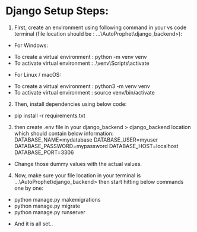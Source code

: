 # Django Setup Steps:

1. First, create an environment using following command in your vs code terminal 
(file location should be : ...\AutoProphet\django_backend>):

* For Windows:
- To create a virtual environment : python -m venv venv
- To activate virtual environment : .\venv\Scripts\activate

* For Linux / macOS:
- To create a virtual environment : python3 -m venv venv
- To activate virtual environment : source venv/bin/activate

2. Then, install dependencies using below code:
- pip install -r requirements.txt

3. then create .env file in your django_backend > django_backend location which should contain below information:
    DATABASE_NAME=mydatabase 
    DATABASE_USER=myuser
    DATABASE_PASSWORD=mypassword
    DATABASE_HOST=localhost
    DATABASE_PORT=3306
- Change those dummy values with the actual values. 

4. Now, make sure your file location in your terminal is ...\AutoProphet\django_backend> then start hitting below commands one by one:
- python manage.py makemigrations
- python manage.py migrate
- python manage.py runserver

* And it is all set..
